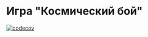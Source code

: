 # Игра "Космический бой"

[![codecov](https://codecov.io/gh/Cheburilla/SpaceBattleLib/branch/main/graph/badge.svg?token=IWHYIST8QB)](https://codecov.io/gh/Cheburilla/SpaceBattleLib)
